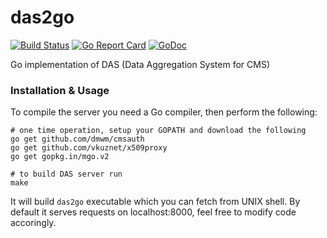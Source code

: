 das2go
======

[![Build Status](https://travis-ci.org/dmwm/das2go.svg?branch=master)](https://travis-ci.org/dmwm/das2go)
[![Go Report Card](https://goreportcard.com/badge/github.com/dmwm/das2go)](https://goreportcard.com/report/github.com/dmwm/das2go)
[![GoDoc](https://godoc.org/github.com/dmwm/das2go?status.svg)](https://godoc.org/github.com/dmwm/das2go)

Go implementation of DAS (Data Aggregation System for CMS)

### Installation & Usage

To compile the server you need a Go compiler, then perform the following:

```
# one time operation, setup your GOPATH and download the following
go get github.com/dmwm/cmsauth
go get github.com/vkuznet/x509proxy
go get gopkg.in/mgo.v2

# to build DAS server run
make
```

It will build ```das2go``` executable which you can fetch from UNIX shell.
By default it serves requests on localhost:8000,
feel free to modify code accoringly.
